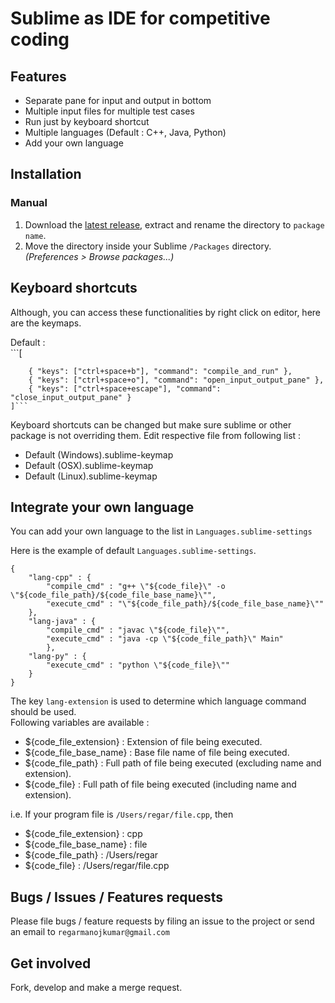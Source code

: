 Sublime as IDE for competitive coding  
===============

## Features
 *  Separate pane for input and output in bottom
 *  Multiple input files for multiple test cases 
 *  Run just by keyboard shortcut
 *  Multiple languages (Default : C++, Java, Python)
 *  Add your own language


## Installation  
### Manual

1. Download the [latest release](https://github.com/regarmanojkumar/pkg/releases/latest), extract and rename the directory to `package name`.
2. Move the directory inside your Sublime `/Packages` directory. *(Preferences > Browse packages...)*

## Keyboard shortcuts
Although, you can access these functionalities by right click on editor, here are the keymaps.

Default :  
	```[

   		{ "keys": ["ctrl+space+b"], "command": "compile_and_run" },
   		{ "keys": ["ctrl+space+o"], "command": "open_input_output_pane" },
   		{ "keys": ["ctrl+space+escape"], "command": "close_input_output_pane" }
   	]```

Keyboard shortcuts can be changed but make sure sublime or other package is not overriding them.
Edit respective file from following list :  
 * Default (Windows).sublime-keymap  
 * Default (OSX).sublime-keymap  
 * Default (Linux).sublime-keymap  


## Integrate your own language
You can add your own language to the list in ```Languages.sublime-settings```

Here is the example of default ```Languages.sublime-settings```.  


~~~  
{
	"lang-cpp" : {
		"compile_cmd" : "g++ \"${code_file}\" -o \"${code_file_path}/${code_file_base_name}\"",
		"execute_cmd" : "\"${code_file_path}/${code_file_base_name}\""
	},
	"lang-java" : {
		"compile_cmd" : "javac \"${code_file}\"",
		"execute_cmd" : "java -cp \"${code_file_path}\" Main"
		},
	"lang-py" : {
		"execute_cmd" : "python \"${code_file}\""
	}
}
~~~

The key ```lang-extension``` is used to determine which language command should be used.  
Following variables are available :  
 * ${code_file_extension} : Extension of file being executed.  
 * ${code_file_base_name} : Base file name of file being executed.  
 * ${code_file_path} : Full path of file being executed (excluding name and extension).  
 * ${code_file} : Full path of file being executed (including name and extension).  

i.e. If your program file is ```/Users/regar/file.cpp```, then
 *  ${code_file_extension} : cpp  
 *  ${code_file_base_name} : file  
 *  ${code_file_path} : /Users/regar  
 *  ${code_file} : /Users/regar/file.cpp  
 
 ## Bugs / Issues / Features requests

Please file bugs / feature requests by filing an issue to the project or send an email to ```regarmanojkumar@gmail.com``` 


## Get involved  
Fork, develop and make a merge request. 
